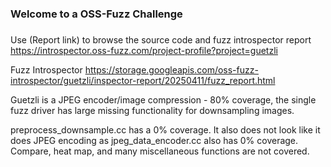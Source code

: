 ###
### Welcome to a OSS-Fuzz Challenge
###

Use (Report link) to browse the source code and fuzz introspector report https://introspector.oss-fuzz.com/project-profile?project=guetzli

Fuzz Introspector
https://storage.googleapis.com/oss-fuzz-introspector/guetzli/inspector-report/20250411/fuzz_report.html

Guetzli is a JPEG encoder/image compression - 80% coverage, the single fuzz driver has large missing functionality for downsampling images.

preprocess_downsample.cc has a 0% coverage.  It also does not look like it does JPEG encoding as jpeg_data_encoder.cc also has 0% coverage.  Compare, heat map, and many miscellaneous functions are not covered.
